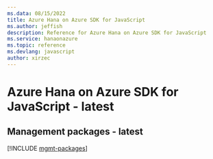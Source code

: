 ```yaml
---
ms.data: 08/15/2022
title: Azure Hana on Azure SDK for JavaScript
ms.author: jeffish
description: Reference for Azure Hana on Azure SDK for JavaScript
ms.service: hanaonazure
ms.topic: reference
ms.devlang: javascript
author: xirzec
---
```

# Azure Hana on Azure SDK for JavaScript - latest

## Management packages - latest
[!INCLUDE [mgmt-packages](hana-on-azure-mgmt-index.md)]